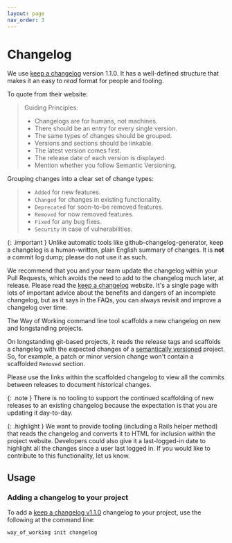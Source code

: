 ```yaml
---
layout: page
nav_order: 3
---
```


# Changelog

We use [keep a changelog](https://keepachangelog.com/en/1.1.0/) version 1.1.0. It has a well-defined structure that makes it an easy to *read* format for people and tooling.

To quote from their website:

> Guiding Principles:
> * Changelogs are for humans, not machines.
> * There should be an entry for every single version.
> * The same types of changes should be grouped.
> * Versions and sections should be linkable.
> * The latest version comes first.
> * The release date of each version is displayed.
> * Mention whether you follow Semantic Versioning.

Grouping changes into a clear set of change types:

> * `Added` for new features.
> * `Changed` for changes in existing functionality.
> * `Deprecated` for soon-to-be removed features.
> * `Removed` for now removed features.
> * `Fixed` for any bug fixes.
> * `Security` in case of vulnerabilities.

{: .important }
Unlike automatic tools like github-changelog-generator, keep a changelog is a human-written, plain English summary of changes. It is **not** a commit log dump; please do not use it as such.

We recommend that you and your team update the changelog within your Pull Requests, which avoids the need to add to the changelog much later, at release. Please read the [keep a changelog](https://keepachangelog.com/en/1.1.0/) website. It's a single page with lots of important advice about the benefits and dangers of an incomplete changelog, but as it says in the FAQs, you can always revisit and improve a changelog over time.

The Way of Working command line tool scaffolds a new changelog on new and longstanding projects.

On longstanding git-based projects, it reads the release tags and scaffolds a changelog with the expected changes of a [semantically versioned](https://semver.org) project. So, for example, a patch or minor version change won't contain a scaffolded `Removed` section.

Please use the links within the scaffolded changelog to view all the commits between releases to document historical changes.

{: .note }
There is no tooling to support the continued scaffolding of new releases to an existing changelog because the expectation is that you are updating it day-to-day.

{: .highlight }
We want to provide tooling (including a Rails helper method) that reads the changelog and converts it to HTML for inclusion within the project website. Developers could also give it a last-logged-in date to highlight all the changes since a user last logged in. If you would like to contribute to this functionality, let us know.

## Usage

### Adding a changelog to your project

To add a [keep a changelog v1.1.0](https://keepachangelog.com/en/1.1.0/) changelog to your project, use the following at the command line:

    way_of_working init changelog
